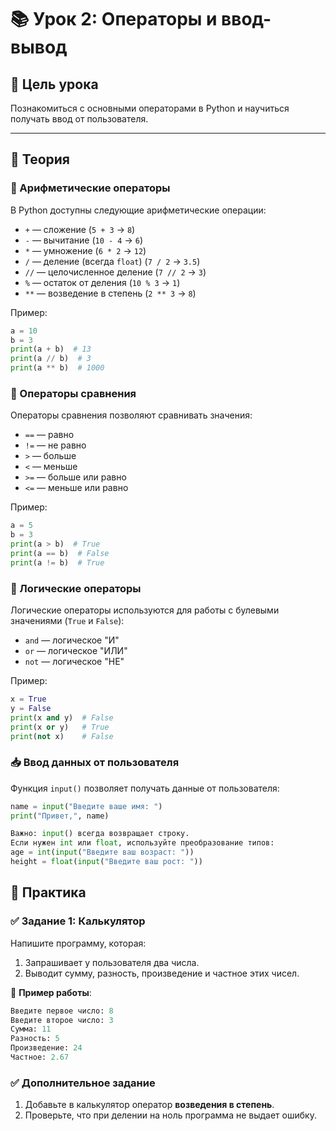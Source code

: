 # 📚 Урок 2: Операторы и ввод-вывод  

## 🎯 Цель урока  
Познакомиться с основными операторами в Python и научиться получать ввод от пользователя.  

---  

## 📖 Теория  

### 🔹 Арифметические операторы  
В Python доступны следующие арифметические операции:  

- `+` — сложение (`5 + 3` → `8`)  
- `-` — вычитание (`10 - 4` → `6`)  
- `*` — умножение (`6 * 2` → `12`)  
- `/` — деление (всегда `float`) (`7 / 2` → `3.5`)  
- `//` — целочисленное деление (`7 // 2` → `3`)  
- `%` — остаток от деления (`10 % 3` → `1`)  
- `**` — возведение в степень (`2 ** 3` → `8`)  

Пример:  
```python
a = 10
b = 3
print(a + b)  # 13
print(a // b)  # 3
print(a ** b)  # 1000
```

### 🔹 Операторы сравнения  
Операторы сравнения позволяют сравнивать значения:  

- `==` — равно  
- `!=` — не равно  
- `>` — больше  
- `<` — меньше  
- `>=` — больше или равно  
- `<=` — меньше или равно  

Пример:  
```python
a = 5
b = 3
print(a > b)  # True
print(a == b)  # False
print(a != b)  # True
``` 

### 🔹 Логические операторы  
Логические операторы используются для работы с булевыми значениями (`True` и `False`):  

- `and` — логическое "И"  
- `or` — логическое "ИЛИ"  
- `not` — логическое "НЕ"  

Пример:  
```python
x = True
y = False
print(x and y)  # False
print(x or y)   # True
print(not x)    # False
```
### 📥 Ввод данных от пользователя  
Функция `input()` позволяет получать данные от пользователя:  
```python
name = input("Введите ваше имя: ")
print("Привет,", name)

Важно: input() всегда возвращает строку.
Если нужен int или float, используйте преобразование типов:
age = int(input("Введите ваш возраст: "))
height = float(input("Введите ваш рост: "))
```

## 📝 Практика  

### ✅ **Задание 1: Калькулятор**  
Напишите программу, которая:  
1. Запрашивает у пользователя два числа.  
2. Выводит сумму, разность, произведение и частное этих чисел.  

📌 **Пример работы**:  
```python
Введите первое число: 8
Введите второе число: 3
Сумма: 11
Разность: 5
Произведение: 24
Частное: 2.67
```


### ✅ **Дополнительное задание**  
1. Добавьте в калькулятор оператор **возведения в степень**.  
2. Проверьте, что при делении на ноль программа не выдает ошибку.  
